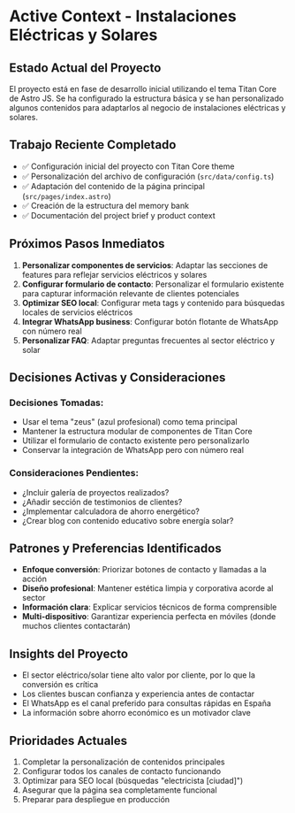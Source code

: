 # Active Context - Instalaciones Eléctricas y Solares

## Estado Actual del Proyecto
El proyecto está en fase de desarrollo inicial utilizando el tema Titan Core de Astro JS. Se ha configurado la estructura básica y se han personalizado algunos contenidos para adaptarlos al negocio de instalaciones eléctricas y solares.

## Trabajo Reciente Completado
- ✅ Configuración inicial del proyecto con Titan Core theme
- ✅ Personalización del archivo de configuración (`src/data/config.ts`)
- ✅ Adaptación del contenido de la página principal (`src/pages/index.astro`)
- ✅ Creación de la estructura del memory bank
- ✅ Documentación del project brief y product context

## Próximos Pasos Inmediatos
1. **Personalizar componentes de servicios**: Adaptar las secciones de features para reflejar servicios eléctricos y solares
2. **Configurar formulario de contacto**: Personalizar el formulario existente para capturar información relevante de clientes potenciales
3. **Optimizar SEO local**: Configurar meta tags y contenido para búsquedas locales de servicios eléctricos
4. **Integrar WhatsApp business**: Configurar botón flotante de WhatsApp con número real
5. **Personalizar FAQ**: Adaptar preguntas frecuentes al sector eléctrico y solar

## Decisiones Activas y Consideraciones
### Decisiones Tomadas:
- Usar el tema "zeus" (azul profesional) como tema principal
- Mantener la estructura modular de componentes de Titan Core
- Utilizar el formulario de contacto existente pero personalizarlo
- Conservar la integración de WhatsApp pero con número real

### Consideraciones Pendientes:
- ¿Incluir galería de proyectos realizados?
- ¿Añadir sección de testimonios de clientes?
- ¿Implementar calculadora de ahorro energético?
- ¿Crear blog con contenido educativo sobre energía solar?

## Patrones y Preferencias Identificados
- **Enfoque conversión**: Priorizar botones de contacto y llamadas a la acción
- **Diseño profesional**: Mantener estética limpia y corporativa acorde al sector
- **Información clara**: Explicar servicios técnicos de forma comprensible
- **Multi-dispositivo**: Garantizar experiencia perfecta en móviles (donde muchos clientes contactarán)

## Insights del Proyecto
- El sector eléctrico/solar tiene alto valor por cliente, por lo que la conversión es crítica
- Los clientes buscan confianza y experiencia antes de contactar
- El WhatsApp es el canal preferido para consultas rápidas en España
- La información sobre ahorro económico es un motivador clave

## Prioridades Actuales
1. Completar la personalización de contenidos principales
2. Configurar todos los canales de contacto funcionando
3. Optimizar para SEO local (búsquedas "electricista [ciudad]")
4. Asegurar que la página sea completamente funcional
5. Preparar para despliegue en producción
